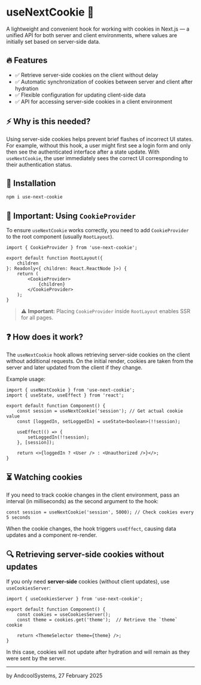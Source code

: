 # useNextCookie 🍪

A lightweight and convenient hook for working with cookies in Next.js — a unified API for both server and client environments, where values are initially set based on server-side data.

## 🔥 Features

- ✅ Retrieve server-side cookies on the client without delay
- ✅ Automatic synchronization of cookies between server and client after hydration
- ✅ Flexible configuration for updating client-side data
- ✅ API for accessing server-side cookies in a client environment

## ⚡️ Why is this needed?

Using server-side cookies helps prevent brief flashes of incorrect UI states. For example, without this hook, a user might first see a login form and only then see the authenticated interface after a state update. With `useNextCookie`, the user immediately sees the correct UI corresponding to their authentication status.

## 🚀 Installation

```sh
npm i use-next-cookie
```

## 🔴 Important: Using `CookieProvider`

To ensure `useNextCookie` works correctly, you need to add `CookieProvider` to the root component (usually `RootLayout`).

```tsx
import { CookieProvider } from 'use-next-cookie';

export default function RootLayout({
    children
}: Readonly<{ children: React.ReactNode }>) {
    return (
        <CookieProvider>
            {children}
        </CookieProvider>
    );
}
```

> ⚠️ **Important:** Placing `CookieProvider` inside `RootLayout` enables SSR for all pages.

## ❓ How does it work?

The `useNextCookie` hook allows retrieving server-side cookies on the client without additional requests. On the initial render, cookies are taken from the server and later updated from the client if they change.

Example usage:

```tsx
import { useNextCookie } from 'use-next-cookie';
import { useState, useEffect } from 'react';

export default function Component() {
    const session = useNextCookie('session'); // Get actual cookie value
    const [loggedIn, setLoggedIn] = useState<boolean>(!!session);

    useEffect(() => {
        setLoggedIn(!!session);
    }, [session]);

    return <>{loggedIn ? <User /> : <Unauthorized />}</>;
}
```

## ⏳ Watching cookies

If you need to track cookie changes in the client environment, pass an interval (in milliseconds) as the second argument to the hook:

```tsx
const session = useNextCookie('session', 5000); // Check cookies every 5 seconds
```

When the cookie changes, the hook triggers `useEffect`, causing data updates and a component re-render.

## 🔍 Retrieving server-side cookies without updates

If you only need **server-side** cookies (without client updates), use `useCookiesServer`:

```tsx
import { useCookiesServer } from 'use-next-cookie';

export default function Component() {
    const cookies = useCookiesServer();
    const theme = cookies.get('theme');  // Retrieve the `theme` cookie

    return <ThemeSelector theme={theme} />;
}
```

In this case, cookies will not update after hydration and will remain as they were sent by the server.

---

by AndcoolSystems, 27 February 2025

